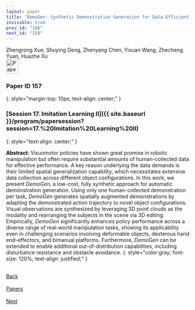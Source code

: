 ```yaml
---
layout: paper
title: "DemoGen: Synthetic Demonstration Generation for Data-Efficient Visuomotor Policy Learning"
invisible: true
prev_id: "156"
next_id: "158"
---
```

<div class="paper-authors">
  <div class="paper-author-box">
    <div class="paper-author-name">Zhengrong Xue, Shuying Deng, Zhenyang Chen, Yixuan Wang, Zhecheng Yuan, Huazhe Xu</div>
    <div class="paper-author-uni"></div>
  </div>
</div>

<div class="paper-pdf">
  <div>
    <a href="https://www.roboticsproceedings.org/rss21/p157.pdf" title="Download PDF" target="_blank">
      <img src="{{ site.baseurl }}/images/paper_link_cardinal_red.png" alt="Paper PDF" width="33" height="40" />
    </a>
  </div>
</div>

### Paper ID 157
{: style="margin-top: 10px; text-align: center;" }

### [Session 17. Imitation Learning II]({{ site.baseurl }}/program/papersession?session=17.%20Imitation%20Learning%20II)
{: style="text-align: center;" }

<b style="color: black;">Abstract: </b>Visuomotor policies have shown great promise in robotic manipulation but often require substantial amounts of human-collected data for effective performance. A key reason underlying the data demands is their limited spatial generalization capability, which necessitates extensive data collection across different object configurations. In this work, we present *DemoGen*, a low-cost, fully synthetic approach for automatic demonstration generation. Using only one human-collected demonstration per task, *DemoGen* generates spatially augmented demonstrations by adapting the demonstrated action trajectory to novel object configurations. Visual observations are synthesized by leveraging 3D point clouds as the modality and rearranging the subjects in the scene via 3D editing. Empirically, *DemoGen* significantly enhances policy performance across a diverse range of real-world manipulation tasks, showing its applicability even in challenging scenarios involving deformable objects, dexterous hand end-effectors, and bimanual platforms. Furthermore, *DemoGen* can be extended to enable additional out-of-distribution capabilities, including disturbance resistance and obstacle avoidance.
{: style="color:gray; font-size: 120%; text-align: justified;" }

<div class="paper-menu">
  <div class="paper-menu-inner">
    <a href="{{ site.baseurl }}/program/papers/156/" title="Previous Paper">
            <div class="paper-menu-icon">
                <i class="fa fa-chevron-left"></i><br>
                <span class="paper-menu-label">Back</span>
            </div>
        </a>
    <a href="{{ site.baseurl }}/program/papers" title="All Papers">
      <div class="paper-menu-icon">
        <i class="fa fa-list"></i><br>
        <span class="paper-menu-label">Papers</span>
      </div>
    </a>
    <a href="{{ site.baseurl }}/program/papers/158/" title="Next Paper">
            <div class="paper-menu-icon">
                <i class="fa fa-chevron-right"></i><br>
                <span class="paper-menu-label">Next</span>
            </div>
        </a>
  </div>
</div>
